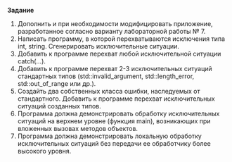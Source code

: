 **Задание**
1. Дополнить и при необходимости модифицировать приложение,
разработанное согласно варианту лабораторной работы № 7. 
2. Написать программу, в которой перехватываются исключения типа
int, string. Сгенерировать исключительные ситуации.
3. Добавить к программе перехват любой исключительной ситуации
catch(…).
4. Добавить к программе перехват 2-3 исключительных ситуаций
стандартных типов (std::invalid_argument, std::length_error,
std::out_of_range или др.).
5. Создайть два собственных класса ошибки, наследуемых от стандартного. Добавить к программе перехват исключительных ситуаций созданных типов.
6. Программа должна демонстрировать обработку исключительных
ситуаций на верхнем уровне (функция main), возникающих при вложенных
вызовах методов объектов.
7. Программа должна демонстрировать локальную обработку исключительных ситуаций без передачи ее обработчику более высокого уровня.
